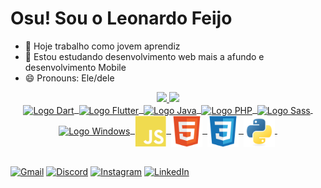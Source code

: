# __Osu! Sou o Leonardo Feijo__

- 🔭 Hoje trabalho como jovem aprendiz
- 🌱 Estou estudando desenvolvimento web mais a afundo e desenvolvimento Mobile
- 😄 Pronouns: Ele/dele
<div align="center">
  <a href="https://github.com/Leonardo-fbs">
  <img height="180em" src="https://github-readme-stats.vercel.app/api?username=Leonardo-fbs&show_icons=true&theme=dark&include_all_commits=true&count_private=true"/>
  <img height="180em" src="https://github-readme-stats.vercel.app/api/top-langs/?username=Leonardo-fbs&layout=compact&langs_count=7&theme=dark"/>
</div>
 

<div display="inline-block" align="center">
  <img align="center" alt="Logo Dart" height="50" width="50" src="https://cdn.jsdelivr.net/gh/devicons/devicon/icons/dart/dart-original.svg" />&nbsp;
  <img align="center" alt="Logo Flutter" height="50" width="50" src="https://cdn.jsdelivr.net/gh/devicons/devicon/icons/flutter/flutter-original.svg" />&nbsp;
  <img align="center" alt="Logo Java" height="50" width="50" src="https://cdn.jsdelivr.net/gh/devicons/devicon/icons/java/java-original-wordmark.svg" />&nbsp;
  <img align="center" alt="Logo PHP" height="50" width="50" src="https://cdn.jsdelivr.net/gh/devicons/devicon/icons/php/php-plain.svg" />&nbsp;
  <img align="center" alt="Logo Sass" height="50" width="50" src="https://cdn.jsdelivr.net/gh/devicons/devicon/icons/sass/sass-original.svg" />&nbsp;
  <img align="center" alt="Logo Windows" height="50" width="50" src="https://cdn.jsdelivr.net/gh/devicons/devicon/icons/windows8/windows8-original.svg" />&nbsp;
  <img align="center" alt="Logo Js" height="50" width="50" src="https://raw.githubusercontent.com/devicons/devicon/master/icons/javascript/javascript-plain.svg">&nbsp;
  <img align="center" alt="Logo HTML" height="50" width="50" src="https://raw.githubusercontent.com/devicons/devicon/master/icons/html5/html5-original.svg">&nbsp;
  <img align="center" alt="Logo CSS" height="50" width="50" src="https://raw.githubusercontent.com/devicons/devicon/master/icons/css3/css3-original.svg">&nbsp;
  <img align="center" alt="Logo Python" height="50" width="50" src="https://raw.githubusercontent.com/devicons/devicon/master/icons/python/python-original.svg">&nbsp;
</div><br>

<a href="mailto:leonardofeijo945@gmail.com"><img src="https://img.shields.io/badge/Gmail-D14836?style=for-the-badge&logo=gmail&logoColor=white" alt="Gmail" /></a>
<a href=""><img src="https://img.shields.io/badge/Discord-7289DA?style=for-the-badge&logo=discord&logoColor=white" alt="Discord" /></a>
<a href="https://www.instagram.com/vinci_19fbs/"><img src="https://img.shields.io/badge/Instagram-E4405F?style=for-the-badge&logo=instagram&logoColor=white" alt="Instagram" /></a>
    <a href="https://www.linkedin.com/in/leonardo-feijo-7ba46520b/"><img src="https://img.shields.io/badge/LinkedIn-0077B5?style=for-the-badge&logo=linkedin&logoColor=white" alt="LinkedIn" /></a>
